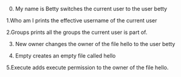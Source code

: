 0. My name is Betty
switches the current user to the user betty

1.Who am I
prints the effective username of the current user

2.Groups
 prints all the groups the current user is part of.

3. New owner
changes the owner of the file hello to the user betty

4. Empty
creates an empty file called hello

5.Execute
adds execute permission to the owner of the file hello.
